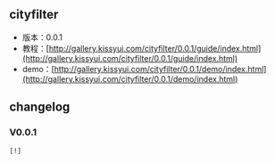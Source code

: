 ## cityfilter

* 版本：0.0.1
* 教程：[http://gallery.kissyui.com/cityfilter/0.0.1/guide/index.html](http://gallery.kissyui.com/cityfilter/0.0.1/guide/index.html)
* demo：[http://gallery.kissyui.com/cityfilter/0.0.1/demo/index.html](http://gallery.kissyui.com/cityfilter/0.0.1/demo/index.html)

## changelog

### V0.0.1

    [!]


